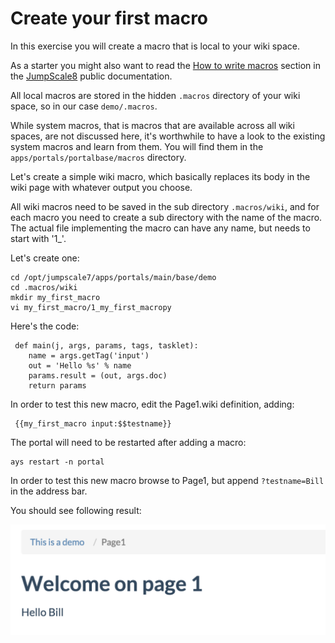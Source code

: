 # Create your first macro

In this exercise you will create a macro that is local to your wiki space.

As a starter you might also want to read the [How to write macros](https://gig.gitbooks.io/jumpscale8/content/Portal/Howto/HowToWriteMacros.html) section in the [JumpScale8](https://www.gitbook.com/book/gig/jumpscale8/details) public documentation.

All local macros are stored in the hidden `.macros` directory of your wiki space, so in our case `demo/.macros`.

While system macros, that is macros that are available across all wiki spaces, are not discussed here, it's worthwhile to have a look to the existing system macros and learn from them. You will find them in the `apps/portals/portalbase/macros` directory.

Let's create a simple wiki macro, which basically replaces its body in the wiki page with whatever output you choose.

All wiki macros need to be saved in the sub directory `.macros/wiki`, and for each macro you need to create a sub directory with the name of the macro. The actual file implementing the macro can have any name, but needs to start with '1_'.

Let's create one:

```
cd /opt/jumpscale7/apps/portals/main/base/demo
cd .macros/wiki
mkdir my_first_macro
vi my_first_macro/1_my_first_macropy
```

Here's the code:

```
 def main(j, args, params, tags, tasklet):
    name = args.getTag('input')
    out = 'Hello %s' % name
    params.result = (out, args.doc)
    return params
```

In order to test this new macro, edit the Page1.wiki definition, adding:

```
 {{my_first_macro input:$$testname}}
```

The portal will need to be restarted after adding a macro:

```
ays restart -n portal
```

In order to test this new macro browse to Page1, but append `?testname=Bill` in the address bar.

You should see following result:

![](HelloBill.png)
